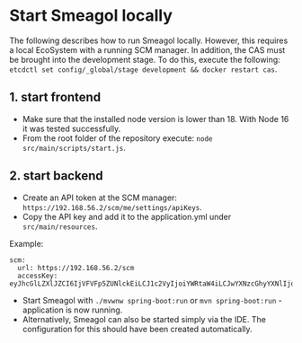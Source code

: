 # Start Smeagol locally
The following describes how to run Smeagol locally.
However, this requires a local EcoSystem with a running SCM manager.
In addition, the CAS must be brought into the development stage.
To do this, execute the following: `etcdctl set config/_global/stage development && docker restart cas`.


## 1. start frontend
* Make sure that the installed node version is lower than 18. With Node 16 it was tested successfully.
* From the root folder of the repository execute: `node src/main/scripts/start.js`.


## 2. start backend
* Create an API token at the SCM manager: `https://192.168.56.2/scm/me/settings/apiKeys`.
* Copy the API key and add it to the application.yml under `src/main/resources`.

Example:
```
scm:
  url: https://192.168.56.2/scm
  accessKey: eyJhcGlLZXlJZCI6IjVFVFp5ZUNlckEiLCJ1c2VyIjoiYWRtaW4iLCJwYXNzcGhyYXNlIjoieDFodXliWkhIaWpuTnNoNFlqQngifQ
```

* Start Smeagol with `./mvwnw spring-boot:run` or `mvn spring-boot:run` - application is now running.
* Alternatively, Smeagol can also be started simply via the IDE. The configuration for this should have been created automatically.
